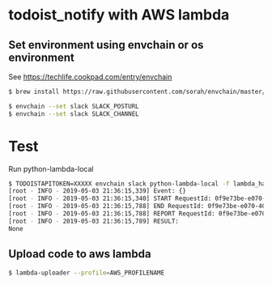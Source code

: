 # todoist_notify with AWS lambda
## Set environment using envchain or os environment

See https://techlife.cookpad.com/entry/envchain

```sh
$ brew install https://raw.githubusercontent.com/sorah/envchain/master/brew/envchain.rb
```

```sh
$ envchain --set slack SLACK_POSTURL
$ envchain --set slack SLACK_CHANNEL
```

# Test

Run python-lambda-local

```sh
$ TODOISTAPITOKEN=XXXXX envchain slack python-lambda-local -f lambda_handler lambda.py event.json
[root - INFO - 2019-05-03 21:36:15,339] Event: {}
[root - INFO - 2019-05-03 21:36:15,340] START RequestId: 0f9e73be-e070-4011-bec7-c30adff2dbc6 Version:
[root - INFO - 2019-05-03 21:36:15,788] END RequestId: 0f9e73be-e070-4011-bec7-c30adff2dbc6
[root - INFO - 2019-05-03 21:36:15,788] REPORT RequestId: 0f9e73be-e070-4011-bec7-c30adff2dbc6  Duration: 403.88 ms
[root - INFO - 2019-05-03 21:36:15,789] RESULT:
None
```

## Upload code to aws lambda

```sh
$ lambda-uploader --profile=AWS_PROFILENAME
```

